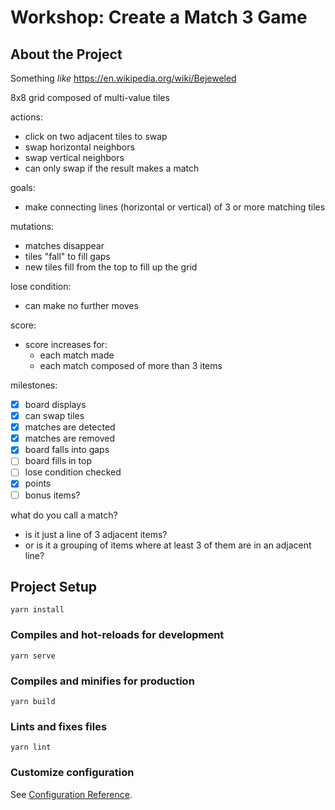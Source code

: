 # Workshop: Create a Match 3 Game

## About the Project

Something _like_ https://en.wikipedia.org/wiki/Bejeweled

8x8 grid composed of multi-value tiles

actions:
- click on two adjacent tiles to swap
- swap horizontal neighbors
- swap vertical neighbors
- can only swap if the result makes a match

goals:
- make connecting lines (horizontal or vertical) of 3 or more matching tiles

mutations:
- matches disappear
- tiles "fall" to fill gaps
- new tiles fill from the top to fill up the grid

lose condition:
- can make no further moves

score:
- score increases for:
    - each match made
    - each match composed of more than 3 items

milestones:
- [x] board displays
- [x] can swap tiles
- [x] matches are detected
- [x] matches are removed
- [x] board falls into gaps
- [ ] board fills in top
- [ ] lose condition checked
- [x] points
- [ ] bonus items?

what do you call a match?
* is it just a line of 3 adjacent items?
* or is it a grouping of items where at least 3 of them are in an adjacent line?


## Project Setup
```
yarn install
```

### Compiles and hot-reloads for development
```
yarn serve
```

### Compiles and minifies for production
```
yarn build
```

### Lints and fixes files
```
yarn lint
```

### Customize configuration
See [Configuration Reference](https://cli.vuejs.org/config/).
